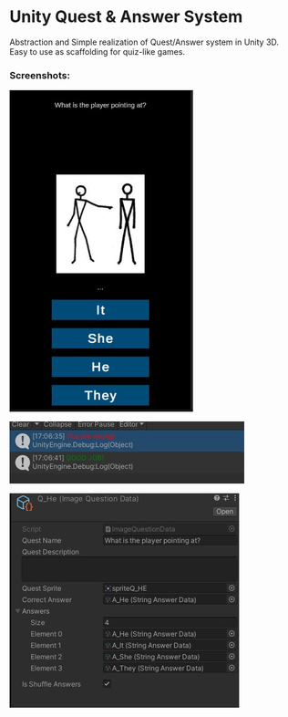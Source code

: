 # Unity Quest & Answer System
Abstraction and Simple realization of Quest/Answer system in Unity 3D. Easy to use as scaffolding for quiz-like games.

### Screenshots:

![alt text](Screens/scr_0.jpg)

![alt text](Screens/scr_1.jpg)

![alt text](Screens/scr_2.jpg)

